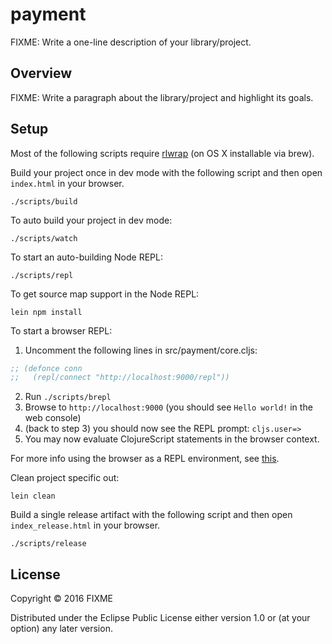 # payment

FIXME: Write a one-line description of your library/project.

## Overview

FIXME: Write a paragraph about the library/project and highlight its goals.

## Setup

Most of the following scripts require [rlwrap](http://utopia.knoware.nl/~hlub/uck/rlwrap/) (on OS X installable via brew).

Build your project once in dev mode with the following script and then open `index.html` in your browser.

    ./scripts/build

To auto build your project in dev mode:

    ./scripts/watch

To start an auto-building Node REPL:

    ./scripts/repl

To get source map support in the Node REPL:

    lein npm install
    
To start a browser REPL:
    
1. Uncomment the following lines in src/payment/core.cljs:
```clojure
;; (defonce conn
;;   (repl/connect "http://localhost:9000/repl"))
```
2. Run `./scripts/brepl`
3. Browse to `http://localhost:9000` (you should see `Hello world!` in the web console)
4. (back to step 3) you should now see the REPL prompt: `cljs.user=>`
5. You may now evaluate ClojureScript statements in the browser context.
    
For more info using the browser as a REPL environment, see
[this](https://github.com/clojure/clojurescript/wiki/The-REPL-and-Evaluation-Environments#browser-as-evaluation-environment).
    
Clean project specific out:

    lein clean
     
Build a single release artifact with the following script and then open `index_release.html` in your browser.

    ./scripts/release

## License

Copyright © 2016 FIXME

Distributed under the Eclipse Public License either version 1.0 or (at your option) any later version.
